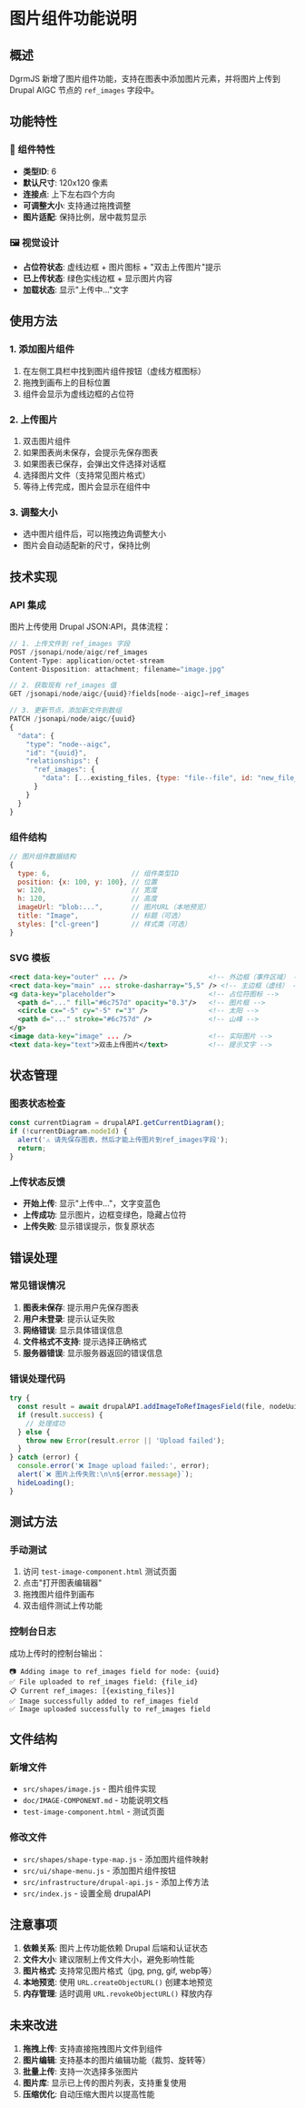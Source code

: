 # 图片组件功能说明

## 概述

DgrmJS 新增了图片组件功能，支持在图表中添加图片元素，并将图片上传到 Drupal AIGC 节点的 `ref_images` 字段中。

## 功能特性

### 🎨 组件特性
- **类型ID**: 6
- **默认尺寸**: 120x120 像素
- **连接点**: 上下左右四个方向
- **可调整大小**: 支持通过拖拽调整
- **图片适配**: 保持比例，居中裁剪显示

### 🖼️ 视觉设计
- **占位符状态**: 虚线边框 + 图片图标 + "双击上传图片"提示
- **已上传状态**: 绿色实线边框 + 显示图片内容
- **加载状态**: 显示"上传中..."文字

## 使用方法

### 1. 添加图片组件
1. 在左侧工具栏中找到图片组件按钮（虚线方框图标）
2. 拖拽到画布上的目标位置
3. 组件会显示为虚线边框的占位符

### 2. 上传图片
1. 双击图片组件
2. 如果图表尚未保存，会提示先保存图表
3. 如果图表已保存，会弹出文件选择对话框
4. 选择图片文件（支持常见图片格式）
5. 等待上传完成，图片会显示在组件中

### 3. 调整大小
- 选中图片组件后，可以拖拽边角调整大小
- 图片会自动适配新的尺寸，保持比例

## 技术实现

### API 集成
图片上传使用 Drupal JSON:API，具体流程：

```javascript
// 1. 上传文件到 ref_images 字段
POST /jsonapi/node/aigc/ref_images
Content-Type: application/octet-stream
Content-Disposition: attachment; filename="image.jpg"

// 2. 获取现有 ref_images 值
GET /jsonapi/node/aigc/{uuid}?fields[node--aigc]=ref_images

// 3. 更新节点，添加新文件到数组
PATCH /jsonapi/node/aigc/{uuid}
{
  "data": {
    "type": "node--aigc",
    "id": "{uuid}",
    "relationships": {
      "ref_images": {
        "data": [...existing_files, {type: "file--file", id: "new_file_id"}]
      }
    }
  }
}
```

### 组件结构
```javascript
// 图片组件数据结构
{
  type: 6,                    // 组件类型ID
  position: {x: 100, y: 100}, // 位置
  w: 120,                     // 宽度
  h: 120,                     // 高度
  imageUrl: "blob:...",       // 图片URL（本地预览）
  title: "Image",             // 标题（可选）
  styles: ["cl-green"]        // 样式类（可选）
}
```

### SVG 模板
```xml
<rect data-key="outer" ... />                    <!-- 外边框（事件区域） -->
<rect data-key="main" ... stroke-dasharray="5,5" /> <!-- 主边框（虚线） -->
<g data-key="placeholder">                       <!-- 占位符图标 -->
  <path d="..." fill="#6c757d" opacity="0.3"/>   <!-- 图片框 -->
  <circle cx="-5" cy="-5" r="3" />               <!-- 太阳 -->
  <path d="..." stroke="#6c757d" />              <!-- 山峰 -->
</g>
<image data-key="image" ... />                   <!-- 实际图片 -->
<text data-key="text">双击上传图片</text>          <!-- 提示文字 -->
```

## 状态管理

### 图表状态检查
```javascript
const currentDiagram = drupalAPI.getCurrentDiagram();
if (!currentDiagram.nodeId) {
  alert('⚠️ 请先保存图表，然后才能上传图片到ref_images字段');
  return;
}
```

### 上传状态反馈
- **开始上传**: 显示"上传中..."，文字变蓝色
- **上传成功**: 显示图片，边框变绿色，隐藏占位符
- **上传失败**: 显示错误提示，恢复原状态

## 错误处理

### 常见错误情况
1. **图表未保存**: 提示用户先保存图表
2. **用户未登录**: 提示认证失败
3. **网络错误**: 显示具体错误信息
4. **文件格式不支持**: 提示选择正确格式
5. **服务器错误**: 显示服务器返回的错误信息

### 错误处理代码
```javascript
try {
  const result = await drupalAPI.addImageToRefImagesField(file, nodeUuid);
  if (result.success) {
    // 处理成功
  } else {
    throw new Error(result.error || 'Upload failed');
  }
} catch (error) {
  console.error('❌ Image upload failed:', error);
  alert(`❌ 图片上传失败:\n\n${error.message}`);
  hideLoading();
}
```

## 测试方法

### 手动测试
1. 访问 `test-image-component.html` 测试页面
2. 点击"打开图表编辑器"
3. 拖拽图片组件到画布
4. 双击组件测试上传功能

### 控制台日志
成功上传时的控制台输出：
```
📷 Adding image to ref_images field for node: {uuid}
✅ File uploaded to ref_images field: {file_id}
📋 Current ref_images: [{existing_files}]
✅ Image successfully added to ref_images field
✅ Image uploaded successfully to ref_images field
```

## 文件结构

### 新增文件
- `src/shapes/image.js` - 图片组件实现
- `doc/IMAGE-COMPONENT.md` - 功能说明文档
- `test-image-component.html` - 测试页面

### 修改文件
- `src/shapes/shape-type-map.js` - 添加图片组件映射
- `src/ui/shape-menu.js` - 添加图片组件按钮
- `src/infrastructure/drupal-api.js` - 添加上传方法
- `src/index.js` - 设置全局 drupalAPI

## 注意事项

1. **依赖关系**: 图片上传功能依赖 Drupal 后端和认证状态
2. **文件大小**: 建议限制上传文件大小，避免影响性能
3. **图片格式**: 支持常见图片格式（jpg, png, gif, webp等）
4. **本地预览**: 使用 `URL.createObjectURL()` 创建本地预览
5. **内存管理**: 适时调用 `URL.revokeObjectURL()` 释放内存

## 未来改进

1. **拖拽上传**: 支持直接拖拽图片文件到组件
2. **图片编辑**: 支持基本的图片编辑功能（裁剪、旋转等）
3. **批量上传**: 支持一次选择多张图片
4. **图片库**: 显示已上传的图片列表，支持重复使用
5. **压缩优化**: 自动压缩大图片以提高性能 